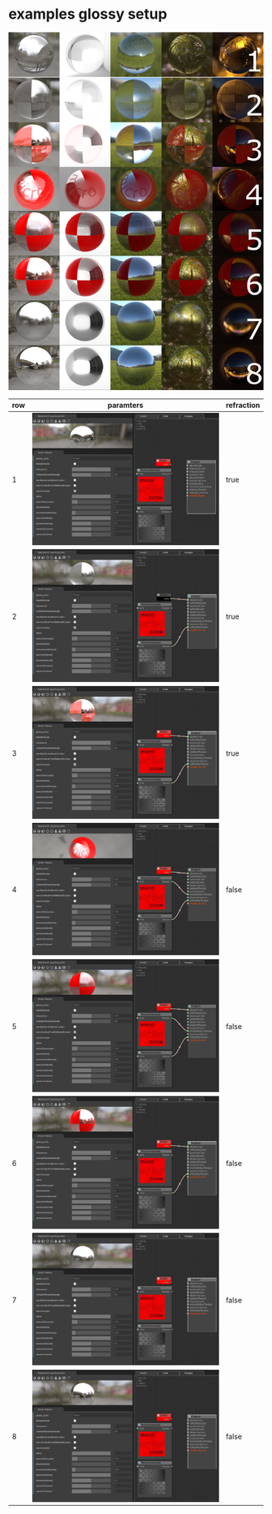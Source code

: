 # examples glossy setup

![UI ButtonBar](images/tut2.jpg)


row|paramters|refraction
---|---------|----------
1|![UI ButtonBar](images/par1.jpg)|true
2|![UI ButtonBar](images/par2.jpg)|true
3|![UI ButtonBar](images/par3.jpg)|true
4|![UI ButtonBar](images/par4.jpg)|false
5|![UI ButtonBar](images/par5.jpg)|false
6|![UI ButtonBar](images/par6.jpg)|false
7|![UI ButtonBar](images/par7.jpg)|false
8|![UI ButtonBar](images/par8.jpg)|false
